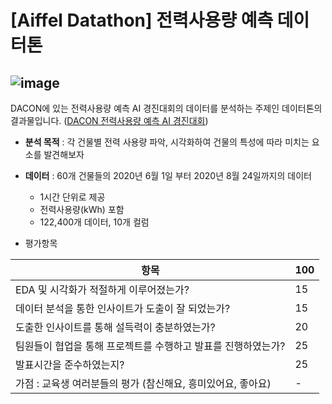 # [Aiffel Datathon] 전력사용량 예측 데이터톤
![image](https://user-images.githubusercontent.com/97036411/188098053-65fd9fd1-6854-4492-aeb3-00a6dd260f0d.png)
---
DACON에 있는 전력사용량 예측 AI 경진대회의 데이터를 분석하는 주제인 데이터톤의 결과물입니다.
([DACON 전력사용량 예측 AI 경진대회](https://dacon.io/competitions/official/235736/overview/description))
  
  
- **분석 목적** : 각 건물별 전력 사용량 파악, 시각화하여 건물의 특성에 따라 미치는 요소를 발견해보자

- **데이터** : 60개 건물들의 2020년 6월 1일 부터 2020년 8월 24일까지의 데이터
    - 1시간 단위로 제공
    - 전력사용량(kWh) 포함
    - 122,400개 데이터, 10개 컬럼

- 평가항목

| 항목 | 100 |
| --- | --- |
| EDA 및 시각화가 적절하게 이루어졌는가? | 15 |
| 데이터 분석을 통한 인사이트가 도출이 잘 되었는가? | 15 |
| 도출한 인사이트를 통해 설득력이 충분하였는가? | 20 |
| 팀원들이 협업을 통해 프로젝트를 수행하고 발표를 진행하였는가? | 25 |
| 발표시간을 준수하였는지? | 25 |
| 가점 : 교육생 여러분들의 평가 (참신해요, 흥미있어요, 좋아요) | - |
